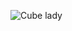 ![Cube lady](https://github.com/jackaperkins/perlinpilgrim/master/Assets/Resources/cubelady.png?raw=true)
